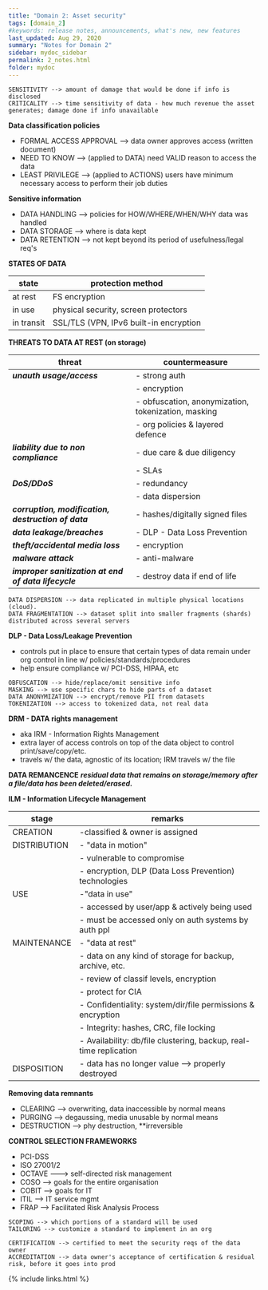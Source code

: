 ```yaml
---
title: "Domain 2: Asset security"
tags: [domain_2]
#keywords: release notes, announcements, what's new, new features
last_updated: Aug 29, 2020
summary: "Notes for Domain 2"
sidebar: mydoc_sidebar
permalink: 2_notes.html
folder: mydoc
---
```


```
SENSITIVITY --> amount of damage that would be done if info is disclosed
CRITICALITY --> time sensitivity of data - how much revenue the asset generates; damage done if info unavailable
```
**Data classification policies**
- FORMAL ACCESS APPROVAL --> data owner approves access (written document)
- NEED TO KNOW --> (applied to DATA) need VALID reason to access the data
- LEAST PRIVILEGE --> (applied to ACTIONS) users have minimum necessary access to perform their job duties

**Sensitive information**
- DATA HANDLING --> policies for HOW/WHERE/WHEN/WHY data was handled
- DATA STORAGE --> where is data kept
- DATA RETENTION --> not kept beyond its period of usefulness/legal req's

**STATES OF DATA**

| state | protection method |
| ------ | ------ |
| at rest | FS encryption |
| in use| physical security, screen protectors |
| in transit| SSL/TLS (VPN, IPv6 built-in encryption |

**THREATS TO DATA AT REST (on storage)**

| threat | countermeasure |
| ------ | ------ |
| **_unauth usage/access_** | - strong auth |
|| - encryption |
|| - obfuscation, anonymization, tokenization, masking |
|| - org policies & layered defence |
| **_liability due to non compliance_** | - due care & due diligency |
|| - SLAs|
| **_DoS/DDoS_**| - redundancy|
|| - data dispersion|
| **_corruption, modification, destruction of data_**| - hashes/digitally signed files |
| **_data leakage/breaches_** | - DLP - Data Loss Prevention |
| **_theft/accidental media loss_**| - encryption | 
| **_malware attack_** | - anti-malware |
| **_improper sanitization at end of data lifecycle_** | - destroy data if end of life |

```
DATA DISPERSION --> data replicated in multiple physical locations (cloud).
DATA FRAGMENTATION --> dataset split into smaller fragments (shards) distributed across several servers
```

**DLP - Data Loss/Leakage Prevention**
- controls put in place to ensure that certain types of data remain under org control in line w/ policies/standards/procedures
- help ensure compliance w/ PCI-DSS, HIPAA, etc
```
OBFUSCATION --> hide/replace/omit sensitive info
MASKING --> use specific chars to hide parts of a dataset
DATA ANONYMIZATION --> encrypt/remove PII from datasets
TOKENIZATION --> access to tokenized data, not real data
```

**DRM - DATA rights management**
- aka IRM - Information Rights Management
- extra layer of access controls on top of the data object to control print/save/copy/etc.
- travels w/ the data, agnostic of its location; IRM travels w/ the file

**DATA REMANCENCE**
**_residual data that remains on storage/memory after a file/data has been deleted/erased._**


**ILM - Information Lifecycle Management**

|stage|remarks|
|-|-|
|CREATION|-classified & owner is assigned|
|DISTRIBUTION|- "data in motion"|
||- vulnerable to compromise |
||- encryption, DLP (Data Loss Prevention) technologies |
|USE|-"data in use"|
||- accessed by user/app & actively being used|
||- must be accessed only on auth systems by auth ppl|
|MAINTENANCE|- "data at rest"|
||- data on any kind of storage for backup, archive, etc.|
||- review of classif levels, encryption|
||- protect for CIA|
||- Confidentiality: system/dir/file permissions & encryption|
||- Integrity: hashes, CRC, file locking|
||- Availability: db/file clustering, backup, real-time replication|
|DISPOSITION|- data has no longer value --> properly destroyed|

**Removing data remnants**
- CLEARING --> overwriting, data inaccessible by normal means
- PURGING --> degaussing, media unusable by normal means
- DESTRUCTION --> phy destruction, **irreversible

**CONTROL SELECTION FRAMEWORKS**

- PCI-DSS
- ISO 27001/2
- OCTAVE ---> self-directed risk management
- COSO --> goals for the entire organisation
- COBIT --> goals for IT
- ITIL --> IT service mgmt
- FRAP --> Facilitated Risk Analysis Process

```
SCOPING --> which portions of a standard will be used
TAILORING --> customize a standard to implement in an org
```

```
CERTIFICATION --> certified to meet the security reqs of the data owner
ACCREDITATION --> data owner's acceptance of certification & residual risk, before it goes into prod
```



{% include links.html %}
